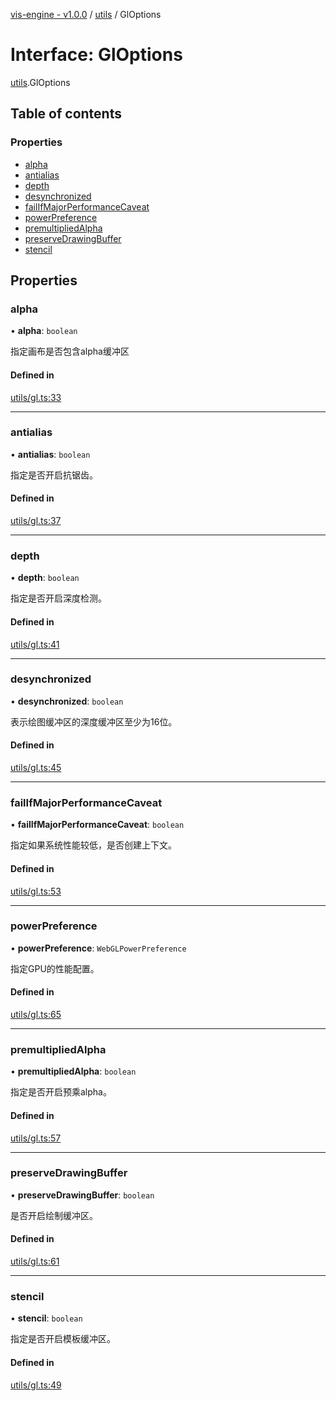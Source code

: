 [vis-engine - v1.0.0](../index.md) / [utils](../modules/utils.md) / GlOptions

# Interface: GlOptions

[utils](../modules/utils.md).GlOptions

## Table of contents

### Properties

- [alpha](utils.GlOptions.md#alpha)
- [antialias](utils.GlOptions.md#antialias)
- [depth](utils.GlOptions.md#depth)
- [desynchronized](utils.GlOptions.md#desynchronized)
- [failIfMajorPerformanceCaveat](utils.GlOptions.md#failifmajorperformancecaveat)
- [powerPreference](utils.GlOptions.md#powerpreference)
- [premultipliedAlpha](utils.GlOptions.md#premultipliedalpha)
- [preserveDrawingBuffer](utils.GlOptions.md#preservedrawingbuffer)
- [stencil](utils.GlOptions.md#stencil)

## Properties

### alpha

• **alpha**: `boolean`

指定画布是否包含alpha缓冲区

#### Defined in

[utils/gl.ts:33](https://github.com/sakitam-gis/vis-engine/blob/master/src/utils/gl.ts?at&#x3D;b650957#line&#x3D;33)

___

### antialias

• **antialias**: `boolean`

指定是否开启抗锯齿。

#### Defined in

[utils/gl.ts:37](https://github.com/sakitam-gis/vis-engine/blob/master/src/utils/gl.ts?at&#x3D;b650957#line&#x3D;37)

___

### depth

• **depth**: `boolean`

指定是否开启深度检测。

#### Defined in

[utils/gl.ts:41](https://github.com/sakitam-gis/vis-engine/blob/master/src/utils/gl.ts?at&#x3D;b650957#line&#x3D;41)

___

### desynchronized

• **desynchronized**: `boolean`

表示绘图缓冲区的深度缓冲区至少为16位。

#### Defined in

[utils/gl.ts:45](https://github.com/sakitam-gis/vis-engine/blob/master/src/utils/gl.ts?at&#x3D;b650957#line&#x3D;45)

___

### failIfMajorPerformanceCaveat

• **failIfMajorPerformanceCaveat**: `boolean`

指定如果系统性能较低，是否创建上下文。

#### Defined in

[utils/gl.ts:53](https://github.com/sakitam-gis/vis-engine/blob/master/src/utils/gl.ts?at&#x3D;b650957#line&#x3D;53)

___

### powerPreference

• **powerPreference**: `WebGLPowerPreference`

指定GPU的性能配置。

#### Defined in

[utils/gl.ts:65](https://github.com/sakitam-gis/vis-engine/blob/master/src/utils/gl.ts?at&#x3D;b650957#line&#x3D;65)

___

### premultipliedAlpha

• **premultipliedAlpha**: `boolean`

指定是否开启预乘alpha。

#### Defined in

[utils/gl.ts:57](https://github.com/sakitam-gis/vis-engine/blob/master/src/utils/gl.ts?at&#x3D;b650957#line&#x3D;57)

___

### preserveDrawingBuffer

• **preserveDrawingBuffer**: `boolean`

是否开启绘制缓冲区。

#### Defined in

[utils/gl.ts:61](https://github.com/sakitam-gis/vis-engine/blob/master/src/utils/gl.ts?at&#x3D;b650957#line&#x3D;61)

___

### stencil

• **stencil**: `boolean`

指定是否开启模板缓冲区。

#### Defined in

[utils/gl.ts:49](https://github.com/sakitam-gis/vis-engine/blob/master/src/utils/gl.ts?at&#x3D;b650957#line&#x3D;49)
